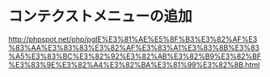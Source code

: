 ﻿# コンテクストメニューの追加

http://phpspot.net/php/pgIE%E3%81%AE%E5%8F%B3%E3%82%AF%E3%83%AA%E3%83%83%E3%82%AF%E3%83%A1%E3%83%8B%E3%83%A5%E3%83%BC%E3%82%92%E3%82%AB%E3%82%B9%E3%82%BF%E3%83%9E%E3%82%A4%E3%82%BA%E3%81%99%E3%82%8B.html
